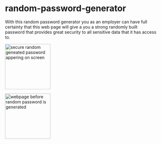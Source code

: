 # random-password-generator
With this random password generator you as an employer can have full certainty that this web page will give a you a strong randomly built password that provides great security to all sensitive data that it has access to.

<img width="150" src="C:\Users\ZaneP\Desktop\random-password-generator\images\random-password-generator.img.png"
alt="secure random geneated password appering on screen">

<img width="150" src="C:\Users\ZaneP\Desktop\random-password-generator\images\Screenshot (7).png"
alt="webpage before random password is generated">

